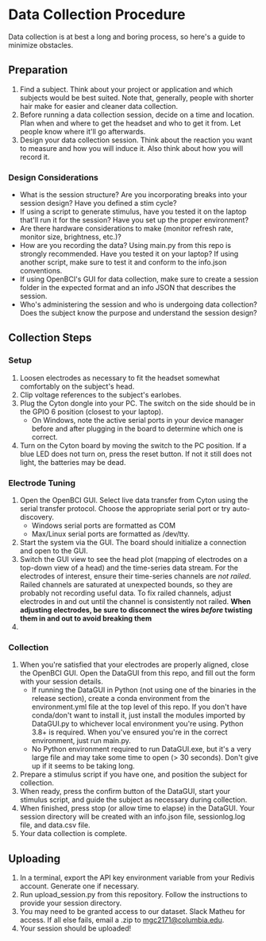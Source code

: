 # Data Collection Procedure
Data collection is at best a long and boring process, so here's a guide to minimize obstacles.

## Preparation
1. Find a subject. Think about your project or application and which subjects would be best suited. Note that, generally, people with shorter hair make for easier and cleaner data collection.
2. Before running a data collection session, decide on a time and location. Plan when and where to get the headset and who to get it from. Let people know where it'll go afterwards.
3. Design your data collection session. Think about the reaction you want to measure and how you will induce it. Also think about how you will record it.

### Design Considerations
- What is the session structure? Are you incorporating breaks into your session design? Have you defined a stim cycle?
- If using a script to generate stimulus, have you tested it on the laptop that'll run it for the session? Have you set up the proper environment?
- Are there hardware considerations to make (monitor refresh rate, monitor size, brightness, etc.)?
- How are you recording the data? Using main.py from this repo is strongly recommended. Have you tested it on your laptop? If using another script, make sure to test it and conform to the info.json conventions.
- If using OpenBCI's GUI for data collection, make sure to create a session folder in the expected format and an info JSON that describes the session.
- Who's administering the session and who is undergoing data collection? Does the subject know the purpose and understand the session design?

## Collection Steps
### Setup
1. Loosen electrodes as necessary to fit the headset somewhat comfortably on the subject's head.
2. Clip voltage references to the subject's earlobes.
3. Plug the Cyton dongle into your PC. The switch on the side should be in the GPIO 6 position (closest to your laptop).
    - On Windows, note the active serial ports in your device manager before and after plugging in the board to determine which one is correct.
4. Turn on the Cyton board by moving the switch to the PC position. If a blue LED does not turn on, press the reset button. If not it still does not light, the batteries may be dead.

### Electrode Tuning
1. Open the OpenBCI GUI. Select live data transfer from Cyton using the serial transfer protocol. Choose the appropriate serial port or try auto-discovery.
    - Windows serial ports are formatted as COM<NUMBER>
    - Max/Linux serial ports are formatted as /dev/tty.<NAME>
2. Start the system via the GUI. The board should initialize a connection and open to the GUI.
3. Switch the GUI view to see the head plot (mapping of electrodes on a top-down view of a head) and the time-series data stream. For the electrodes of interest, ensure their time-series 
   channels are _not railed_. Railed channels are saturated at unexpected bounds, so they are probably not recording useful data. To fix railed channels, adjust electrodes in and out until
   the channel is consistently not railed. **When adjusting electrodes, be sure to disconnect the wires _before_ twisting them in and out to avoid breaking them**
4. 

### Collection
1. When you're satisfied that your electrodes are properly aligned, close the OpenBCI GUI. Open the DataGUI from this repo, and fill out the form with your session details.
    - If running the DataGUI in Python (not using one of the binaries in the release section), create a conda environment from the environment.yml file at the top level of this repo. If you don't have conda/don't want to install it, just install
      the modules imported by DataGUI.py to whichever local environment you're using. Python 3.8+ is required. When you've ensured you're in the correct environment, just run main.py.
    - No Python environment required to run DataGUI.exe, but it's a very large file and may take some time to open (> 30 seconds). Don't give up if it seems to be taking long.
2. Prepare a stimulus script if you have one, and position the subject for collection.
3. When ready, press the confirm button of the DataGUI, start your stimulus script, and guide the subject as necessary during collection.
4. When finished, press stop (or allow time to elapse) in the DataGUI. Your session directory will be created with an info.json file, sessionlog.log file, and data.csv file.
5. Your data collection is complete.

## Uploading
1. In a terminal, export the API key environment variable from your Redivis account. Generate one if necessary.
2. Run upload_session.py from this repository. Follow the instructions to provide your session directory.
3. You may need to be granted access to our dataset. Slack Matheu for access. If all else fails, email a .zip to mgc2171@columbia.edu.
4. Your session should be uploaded!
